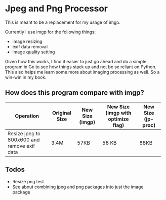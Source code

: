 # Jpeg and Png Processor

This is meant to be a replacement for my usage of imgp.

Currently I use imgp for the following things:
- image resizing
- exif data removal
- image quality setting

Given how this works, I find it easier to just go ahead and do a simple program in Go to see how things stack up and not be so reliant on Python. This also helps me learn some more about imaging processing as well. So a win-win in my book.

## How does this program compare with imgp?

| Operation | Original Size | New Size (imgp) | New Size (imgp with optimize flag) | New Size (jp-proc) |
| --------- | ------------- | --------------- | ---------------------------------- | ------------------ |
| Resize jpeg to 800x600 and remove exif data | 3.4M | 57KB | 56 KB | 68KB |

## Todos

- Resize png test
- See about combining jpeg and png packages into just the image package
